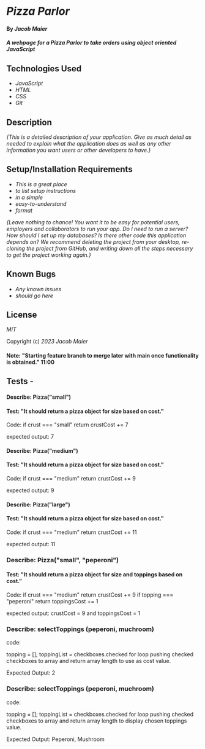 # _Pizza Parlor_

#### By _Jacob Maier_

#### _A webpage for a Pizza Parlor to take orders using object oriented JavaScript_

## Technologies Used

* _JavaScript_
* _HTML_
* _CSS_
* _Git_

## Description

_{This is a detailed description of your application. Give as much detail as needed to explain what the application does as well as any other information you want users or other developers to have.}_

## Setup/Installation Requirements

* _This is a great place_
* _to list setup instructions_
* _in a simple_
* _easy-to-understand_
* _format_

_{Leave nothing to chance! You want it to be easy for potential users, employers and collaborators to run your app. Do I need to run a server? How should I set up my databases? Is there other code this application depends on? We recommend deleting the project from your desktop, re-cloning the project from GitHub, and writing down all the steps necessary to get the project working again.}_

## Known Bugs

* _Any known issues_
* _should go here_

## License

_MIT_

Copyright (c) _2023_ _Jacob Maier_

#### Note: "Starting feature branch to merge later with main once functionality is obtained." 11:00

## Tests - 

#### Describe: Pizza("small")

#### Test: "It should return a pizza object for size based on cost."

Code: if crust === "small" return crustCost += 7

expected output: 7


#### Describe: Pizza("medium")

#### Test: "It should return a pizza object for size based on cost."

Code: if crust === "medium" return crustCost += 9

expected output: 9


#### Describe: Pizza("large")

#### Test: "It should return a pizza object for size based on cost."

Code: if crust === "medium" return crustCost += 11

expected output: 11


### Describe: Pizza("small", "peperoni")

#### Test: "It should return a pizza object for size and toppings based on cost."

Code: 
  if crust === "medium" return crustCost += 9
  if topping === "peperoni" return toppingsCost += 1

expected output: crustCost = 9 and toppingsCost = 1



<!-- ### Describe: selectedOrder("small", "peperoni")

<!-- #### Test: "It should display the names of the toppings and size instead of numbers for costing."

Code : 
  return this.size + " " + this.topping;

expected output:  -->

### Describe: selectToppings (peperoni, muchroom)

code: 

  topping = [];
  toppingList = checkboxes.checked
  for loop pushing checked checkboxes to array and return array length to use as cost value.

Expected Output: 2


### Describe: selectToppings (peperoni, muchroom)

code: 

  topping = [];
  toppingList = checkboxes.checked
  for loop pushing checked checkboxes to array and return array length to display chosen toppings value.

Expected Output: Peperoni, Mushroom

